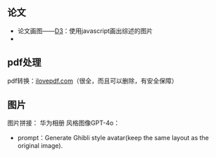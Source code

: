 ---
---


## 论文
+ 论文画图——[D3](https://observablehq.com/@d3/gallery?utm_source=d3js-org&utm_medium=hero&utm_campaign=try-observable)：使用javascript画出综述的图片
+ 

## pdf处理
pdf转换：[ilovepdf.com](https://www.ilovepdf.com/)（很全，而且可以删除，有安全保障）

## 图片
图片拼接： 华为相册
风格图像GPT-4o：
+ prompt：Generate Ghibli style avatar(keep the same layout as the original image).
